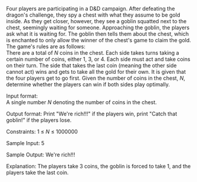 Four players are participating in a D&D campaign. After defeating the dragon's challenge, they spy a chest with what they assume to be gold inside. As they get closer, however, they see a goblin squatted next to the chest, seemingly waiting for someone. Approaching the goblin, the players ask what it is waiting for. The goblin then tells them about the chest, which is enchanted to only allow the winner of the chest's game to claim the gold. The game's rules are as follows:  
There are a total of _N_ coins in the chest. Each side takes turns taking a certain number of coins, either 1, 3, or 4. Each side must act and take coins on their turn. The side that takes the last coin (meaning the other side cannot act) wins and gets to take all the gold for their own. It is given that the four players get to go first. Given the number of coins in the chest, _N_, determine whether the players can win if both sides play optimally. 

Input format:  
A single number _N_ denoting the number of coins in the chest.

Output format:
Print "We're rich!!!" if the players win, print "Catch that goblin!" if the players lose.

Constraints:
1 ≤ _N_ ≤ 1000000

Sample Input:
5

Sample Output:
We're rich!!!

Explanation:
The players take 3 coins, the goblin is forced to take 1, and the players take the last coin.